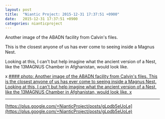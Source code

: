 ```yaml
---
layout: post
title:  "Niantic Project: 2015-12-31 17:37:51 +0900"
date:   2015-12-31 17:37:51 +0900
categories: nianticproject
---
```

Another image of the ABADN facility from Calvin's files.

This is the closest anyone of us has ever come to seeing inside a Magnus Nest.

Looking at this, I can't but help imagine what the ancient version of a Nest, like the 13MAGNUS Chamber in Afghanistan, would look like. 

x
[#### photo: Another image of the ABADN facility from Calvin's files.
This is the closest anyone of us has ever come to seeing inside a Magnus Nest.
Looking at this, I can't but help imagine what the ancient version of a Nest, like the 13MAGNUS Chamber in Afghanistan, would look like.
x](https://lh3.googleusercontent.com/-e9KJJbAHwUU/VoTpUNeiZcI/AAAAAAAAiGM/tGKhiiih1G0/w1400-h922/ABADN.jpg "")
- - -
[https://plus.google.com/+NianticProject/posts/gLpdb5eUoLe](https://plus.google.com/+NianticProject/posts/gLpdb5eUoLe)
